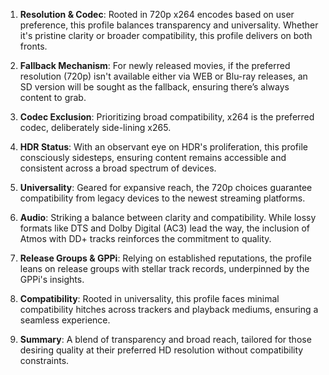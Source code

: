 1. **Resolution & Codec**: Rooted in 720p x264 encodes based on user preference, this profile balances transparency and universality. Whether it's pristine clarity or broader compatibility, this profile delivers on both fronts.

2. **Fallback Mechanism**: For newly released movies, if the preferred resolution (720p) isn't available either via WEB or Blu-ray releases, an SD version will be sought as the fallback, ensuring there’s always content to grab.

3. **Codec Exclusion**: Prioritizing broad compatibility, x264 is the preferred codec, deliberately side-lining x265.

4. **HDR Status**: With an observant eye on HDR's proliferation, this profile consciously sidesteps, ensuring content remains accessible and consistent across a broad spectrum of devices.

5. **Universality**: Geared for expansive reach, the 720p choices guarantee compatibility from legacy devices to the newest streaming platforms.

6. **Audio**: Striking a balance between clarity and compatibility. While lossy formats like DTS and Dolby Digital (AC3) lead the way, the inclusion of Atmos with DD+ tracks reinforces the commitment to quality.

7. **Release Groups & GPPi**: Relying on established reputations, the profile leans on release groups with stellar track records, underpinned by the GPPi's insights.

8. **Compatibility**: Rooted in universality, this profile faces minimal compatibility hitches across trackers and playback mediums, ensuring a seamless experience.

9. **Summary**: A blend of transparency and broad reach, tailored for those desiring quality at their preferred HD resolution without compatibility constraints.

